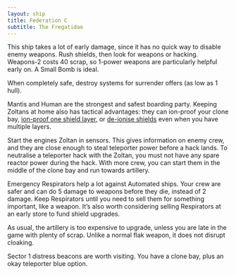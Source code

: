 ```yaml
---
layout: ship
title: Federation C
subtitle: The Fregatidae
---
```


This ship takes a lot of early damage, since it has no quick way to disable enemy weapons. Rush shields, then look for weapons or hacking. Weapons-2 costs 40 scrap, so 1-power weapons are particularly helpful early on. A Small Bomb is ideal.

When completely safe, destroy systems for surrender offers (as low as 1 hull).

Mantis and Human are the strongest and safest boarding party. Keeping Zoltans at home also has tactical advantages: they can ion-proof your clone bay, [ion-proof one shield layer](https://www.youtube.com/watch?v=jpR3veZtlsc&t=3m15s), or [de-ionise shields](https://www.youtube.com/watch?v=jpR3veZtlsc&t=52s) even when you have multiple layers.

Start the engines Zoltan in sensors. This gives information on enemy crew, and they are close enough to steal teleporter power before a hack lands. To neutralise a teleporter hack with the Zoltan, you must not have any spare reactor power during the hack. With more crew, you can start them in the middle of the clone bay and run towards artillery.

Emergency Respirators help a lot against Automated ships. Your crew are safer and can do 5 damage to weapons before they die, instead of 2 damage. Keep Respirators until you need to sell them for something important, like a weapon. It’s also worth considering selling Respirators at an early store to fund shield upgrades.

As usual, the artillery is too expensive to upgrade, unless you are late in the game with plenty of scrap. Unlike a normal flak weapon, it does not disrupt cloaking.

Sector 1 distress beacons are worth visiting. You have a clone bay, plus an okay teleporter blue option.